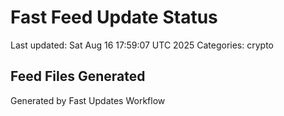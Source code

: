 # Fast Feed Update Status
Last updated: Sat Aug 16 17:59:07 UTC 2025
Categories: crypto

## Feed Files Generated

Generated by Fast Updates Workflow
